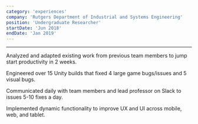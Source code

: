 ```yaml
---
category: 'experiences'
company: 'Rutgers Department of Industrial and Systems Engineering'
position: 'Undergraduate Researcher'
startDate: 'Jun 2018'
endDate: 'Jan 2019'
---
```

<hr>
Analyzed and adapted existing work from previous team members to jump start productivity in 2 weeks.

Engineered over 15 Unity builds that fixed 4 large game bugs/issues and 5 visual bugs.

Communicated daily with team members and lead professor on Slack to issues 5-10 fixes a day.

Implemented dynamic functionality to improve UX and UI across mobile, web, and tablet.
